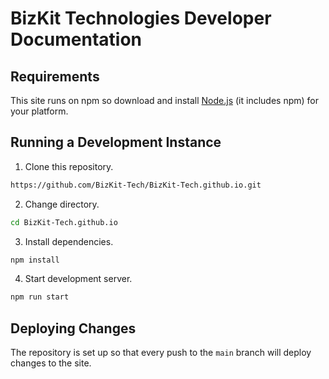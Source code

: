 # BizKit Technologies Developer Documentation

## Requirements

This site runs on npm so download and install [Node.js](https://nodejs.org/) (it includes npm) for your platform.

## Running a Development Instance

1. Clone this repository.
```bash
https://github.com/BizKit-Tech/BizKit-Tech.github.io.git
```
2. Change directory.
```bash
cd BizKit-Tech.github.io
```
3. Install dependencies.
```bash
npm install
```
4. Start development server.
```bash
npm run start
```

## Deploying Changes
The repository is set up so that every push to the `main` branch will deploy changes to the site.
